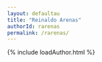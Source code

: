 ```yaml
---
layout: defaultau
title: "Reinaldo Arenas"
authorId: rarenas
permalink: /rarenas/
---
```

{% include loadAuthor.html %}
<script>
    $(document).ready(function(){
        showAuthorBio('{{ page.authorId }}');
   });
</script>